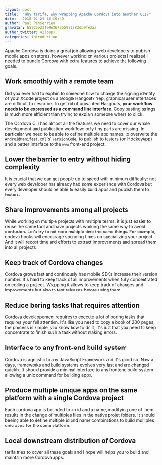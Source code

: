 ```yaml
---
layout: post
title:  "Why tarifa, why wrapping Apache Cordova into another CLI?"
date:   2015-02-24 16:56:49
author: Paul Panserrieu
gravatar: 65920e23fe9e867755920783db9fe3aa
author_twitter: 42loops
categories: introduction
---
```


Apache Cordova is doing a great job allowing web developers to publish mobile apps on stores, however working on various projects I realized I needed to bundle Cordova with extra features to achieve the following goals.

## Work smoothly with a remote team

Did you ever had to explain to someone how to change the signing identity of your Xcode project on a Google Hangout?
Yep, graphical user interfaces are difficult to describe. To get rid of unwanted Hangouts, **your
workflow needs to be expressed as a command line interface**.
Copy pasting strings is much more efficient than trying to explain someone where to click.

The Cordova CLI has almost all the features we need to cover our whole development and publication workflow: only tiny parts are missing. In particular we need to be able to define
multiple app names, to overwrite the `AndroidManifest.xml`'s' `versionCode`, to publish to testers (on [HockeyApp](http://hockeyapp.net/)) and a better interface to the `www` front-end project.

## Lower the barrier to entry without hiding complexity

It is crucial that we can get people up to speed with minimum difficulty: not every web
developer has already had some experience with Cordova but every developer should be able to easily build apps and publish them to testers.

## Share improvements among all projects

While working on multiple projects with multiple teams, it is just easier to reuse
the same tool and have projects working the same way to avoid confusion.
Let's try to not redo multiple time the same things.
For example, codova hooks will encourage spending times on specializing your project.
And it will recost time and efforts to extract improvements and spread them into all projects.

## Keep track of Cordova changes

Cordova grows fast and continously has mobile SDKs increase their version number.
It's hard to keep track of all improvements when fully concentrated on coding a project.
Wrapping it allows to keep track of changes and improvements but also to test releases before
using them.

## Reduce boring tasks that requires attention

Cordova developpement requires to execute a lot of boring tasks that requires your full attention.
It's like you need to copy a book of 200 pages, the process is simple, you know how to do it,
it's just that you need to keep concentrate to finish such a task without making errors.

## Interface to any front-end build system

Cordova is agnostic to any JavaScript Framework and it's good so. Now a days,
frameworks and build systems evolves very fast and are changed quickly.
It should provide a minimal interface to any frontend build system allowing a unic command for building apps.

## Produce multiple unique apps on the same platform with a single Cordova project

Each cordova app is bounded to an id and a name, modifying one of them results in the change of multiples files
in the native projet folders. It should beeing able to define multiple id and name combinations to build multiples unic apps for
the same platform.

## Local downstream distribution of Cordova

<span class='tarifa'>tarifa</span> tries to cover all these goals and I hope will helps you to build and maintain more Cordova apps.
